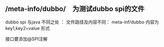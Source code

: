 ## /meta-info/dubbo/　为测试dubbo spi的文件

dubbo spi 与java 不同之处 ：
文件路径及内容不同：
    meta-inf/dubbo
    内容为key1,key2=value 形式
   
   接口要添加@SPI注解